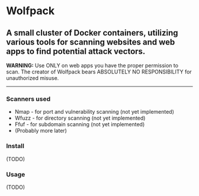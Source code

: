 # Wolfpack
## A small cluster of Docker containers, utilizing various tools for scanning websites and web apps to find potential attack vectors.

**WARNING:** Use ONLY on web apps you have the proper permission to scan. The creator of Wolfpack bears ABSOLUTELY NO RESPONSIBILITY for unauthorized misuse.

---

### Scanners used
- Nmap - for port and vulnerability scanning (not yet implemented)
- Wfuzz - for directory scanning (not yet implemented)
- Ffuf - for subdomain scanning (not yet implemented)
- (Probably more later)

### Install
(TODO)

### Usage
(TODO)
